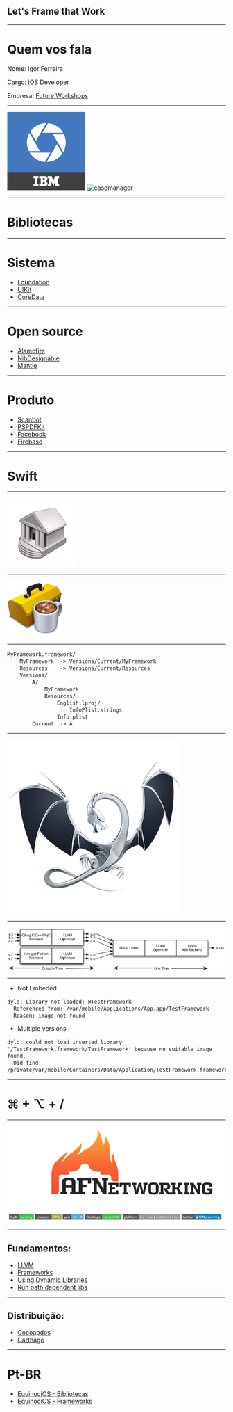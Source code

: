 ## Let's Frame that Work

---

# Quem vos fala

Nome: Igor Ferreira

Cargo: iOS Developer

Empresa: [Future Workshops](http://futureworkshops.com)

---

![datacap](assets/datacap.png)
![casemanager](assets/casemanager.png)

---

# Bibliotecas

---

# Sistema

* [Foundation](https://developer.apple.com/reference/foundation)
* [UIKit](https://developer.apple.com/reference/uikit)
* [CoreData](https://developer.apple.com/library/content/documentation/Cocoa/Conceptual/CoreData/index.html?utm_source=iosstash.io)

---

# Open source

* [Alamofire](https://github.com/Alamofire/Alamofire)
* [NibDesignable](https://github.com/mbogh/NibDesignable)
* [Mantle](https://github.com/Mantle/Mantle)

---

# Produto

* [Scanbot](https://scanbot.io/en/sdk.html)
* [PSPDFKit](https://pspdfkit.com)
* [Facebook](https://developers.facebook.com/docs/ios/)
* [Firebase](https://firebase.google.com/docs/ios/setup)

---

# Swift

---

![400%](assets/static.png)

---

![400%](assets/framework_icon.png)

---

```
MyFramework.framework/
    MyFramework  -> Versions/Current/MyFramework
    Resources    -> Versions/Current/Resources
    Versions/
        A/
            MyFramework
            Resources/
                English.lproj/
                    InfoPlist.strings
                Info.plist
        Current  -> A
```


---

![fit](assets/DragonMedium.png)

---

![fit](assets/LTO.png)

---

* Not Embeded

```
dyld: Library not loaded: @TestFramework
  Referenced from: /var/mobile/Applications/App.app/TestFramework
  Reason: image not found
```  

* Multiple versions

```
dyld: could not load inserted library '/TestFramework.framework/TestFramework' because no suitable image found.  
  Did find: /private/var/mobile/Containers/Data/Application/TestFramework.framework/TestFramework
```

---

# ⌘ + ⌥ + /

---

![fit](assets/afNetworkingbanner.png)

---

## Fundamentos:

* [LLVM](http://llvm.org)
* [Frameworks](https://developer.apple.com/library/content/documentation/MacOSX/Conceptual/BPFrameworks/Frameworks.html)
* [Using Dynamic Libraries](https://developer.apple.com/library/content/documentation/DeveloperTools/Conceptual/DynamicLibraries/100-Articles/UsingDynamicLibraries.html)
* [Run path dependent libs](https://developer.apple.com/library/content/documentation/DeveloperTools/Conceptual/DynamicLibraries/100-Articles/RunpathDependentLibraries.html)

---

## Distribuição:

* [Cocoapdos](https://cocoapods.org)
* [Carthage](https://github.com/Carthage/Carthage)

---

# Pt-BR

* [EquinociOS - Bibliotecas](http://equinocios.com/library/2016/03/17/bibliotecas/)
* [EquinociOS - Frameworks](http://equinocios.com/frameworks/2016/03/26/criando-frameworks/)
